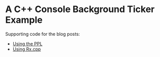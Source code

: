 # A C++ Console Background Ticker Example #

Supporting code for the blog posts:

- [Using the PPL](http://ledentsov.de/2013/03/01/a-background-ticker-now-in-cplusplus-with-ppl/)
- [Using Rx.cpp](http://ledentsov.de/2014/06/22/rxcpp-cplusplus-background-ticker-easy/)

